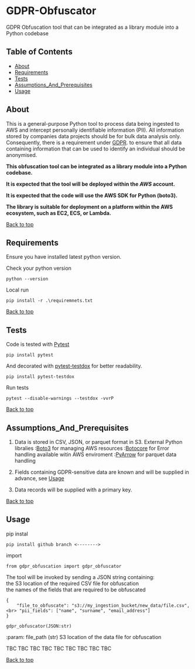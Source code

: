 # GDPR-Obfuscator
GDPR Obfuscation tool that can be integrated as a library module into a Python codebase

## Table of Contents
- [About](#about)
- [Requirements](#requirements)
- [Tests](#tests)
- [Assumptions_And_Prerequisites](#Assumptions_And_Prerequisites)
- [Usage](#Usage)

## About

This is a general-purpose Python tool to process data being ingested to AWS and intercept 
personally identifiable information (PII). All information stored by companies data
projects should be for bulk data analysis only. Consequently, there is a requirement
under [GDPR](https://ico.org.uk/media/for-organisations/guide-to-data-protection/guide-to-the-general-data-protection-regulation-gdpr-1-1.pdf/).
to ensure that all data containing information that can be used to identify an individual
should be anonymised.

**This obfuscation tool can be integrated as a library module into a Python codebase.**

**It is expected that the tool will be deployed within the _AWS_ account.**

**It is expected that the code will use the AWS SDK for Python (boto3).**

**The library is suitable for deployment on a platform within the AWS ecosystem, such as EC2, ECS, or Lambda.**

[Back to top](#top)

## Requirements

Ensure you have installed latest python version.

Check your python version
```
python --version
```

Local run
```
pip install -r .\requiremnets.txt
```

[Back to top](#top)

## Tests

Code is tested with [Pytest](https://docs.pytest.org/en/stable/)
```
pip install pytest
```
And decorated with [pytest-testdox](https://pypi.org/project/pytest-testdox/) for better readability.
```
pip install pytest-testdox
```
Run tests
```
pytest --disable-warnings --testdox -vvrP
```

[Back to top](#top)

## Assumptions_And_Prerequisites

1. Data is stored in CSV, JSON, or parquet format in S3.
External Python libralies 
        :[Boto3](https://boto3.amazonaws.com/v1/documentation/api/latest/index.html) for managing AWS resources 
        :[Botocore](https://botocore.amazonaws.com/v1/documentation/api/latest/index.html) for Error handling available witin AWS enviroment
        :[PyArrow](https://arrow.apache.org/docs/python/index.html) for parquet data handling
 

2. Fields containing GDPR-sensitive data are known and will
      be supplied in advance, see [Usage](#Usage)
    
3. Data records will be supplied with a primary key.

[Back to top](#top)

## Usage
pip instal
```
pip install github branch <-------->
```
import
```
from gdpr_obfuscation import gdpr_obfuscator
```
The tool will be invoked by sending a JSON string containing:<br>
    the S3 location of the required CSV file for obfuscation<br>
    the names of the fields that are required to be obfuscated
```
{
    "file_to_obfuscate": "s3://my_ingestion_bucket/new_data/file.csv",<br> "pii_fields": ["name", "surname", "email_address"]
}
```
```
gdpr_obfuscator(JSON:str)
```

:param: file_path (str) S3 location of the data file for obfuscation

TBC TBC TBC TBC TBC TBC TBC TBC TBC


[Back to top](#top)
